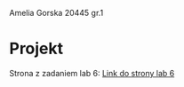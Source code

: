 Amelia Gorska 20445 gr.1


# Projekt

Strona z zadaniem lab 6: [Link do strony lab 6](https://gurska10028.github.io/GorskaAmeliaLabJS/lab6/)

